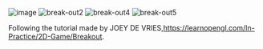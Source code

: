 
![image](https://github.com/cccccz/OpenGL-BreakOutGame/assets/60713799/41ae77fd-165a-4962-a797-4938b7d2e949)
![break-out2](https://github.com/cccccz/OpenGL-BreakOutGame/assets/60713799/8f761367-26d8-4741-8a5f-37fa86dfc5e7)
![break-out4](https://github.com/cccccz/OpenGL-BreakOutGame/assets/60713799/1887e30a-2827-41ee-96b4-16c81aa1d909)
![break-out5](https://github.com/cccccz/OpenGL-BreakOutGame/assets/60713799/64d97e0d-6633-4213-b1bd-44e9f15a8813)

Following the tutorial made by JOEY DE VRIES,https://learnopengl.com/In-Practice/2D-Game/Breakout.
